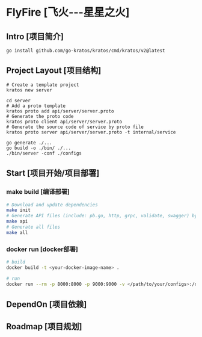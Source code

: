 # FlyFire  [飞火---星星之火]

## Intro [项目简介]

```
go install github.com/go-kratos/kratos/cmd/kratos/v2@latest
```

## Project Layout [项目结构]

```
# Create a template project
kratos new server

cd server
# Add a proto template
kratos proto add api/server/server.proto
# Generate the proto code
kratos proto client api/server/server.proto
# Generate the source code of service by proto file
kratos proto server api/server/server.proto -t internal/service

go generate ./...
go build -o ./bin/ ./...
./bin/server -conf ./configs
```
## Start  [项目开始/项目部署]


### make build [编译部署]
```bash
# Download and update dependencies
make init
# Generate API files (include: pb.go, http, grpc, validate, swagger) by proto file
make api
# Generate all files
make all
```

### docker run [docker部署]
```bash
# build
docker build -t <your-docker-image-name> .

# run
docker run --rm -p 8000:8000 -p 9000:9000 -v </path/to/your/configs>:/data/conf <your-docker-image-name>
```

## DependOn [项目依赖]


## Roadmap [项目规划]


